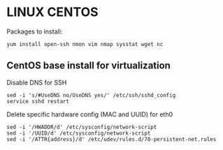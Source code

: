 LINUX CENTOS
============

Packages to install:

    yum install open-ssh nmon vim nmap sysstat wget nc

CentOS base install for virtualization
--------------------------------------

Disable DNS for SSH

    sed -i 's/#UseDNS no/UseDNS yes/' /etc/ssh/sshd_config
    service sshd restart

Delete specific hardware config (MAC and UUID) for eth0

    sed -i '/HWADDR/d' /etc/sysconfig/network-script
    sed -i '/UUID/d' /etc/sysconfig/network-script
    sed -i '/ATTR{address}/d' /etc/udev/rules.d/70-persistent-net.rules
